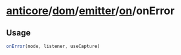 # [anticore](../../../../../../#reference)/[dom](../../../#reference)/[emitter](../../#reference)/[on](../#reference)/<a name="reference">onError</a>

## Usage

```js
onError(node, listener, useCapture)
```